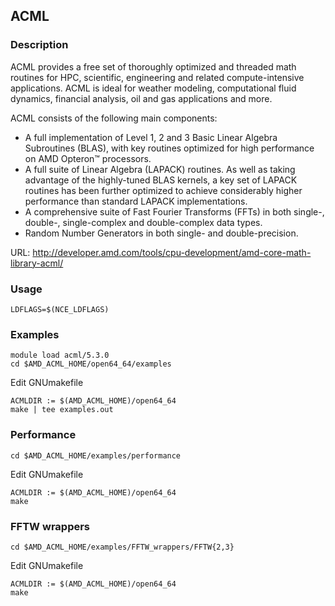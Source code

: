 ## ACML

### Description
ACML provides a free set of thoroughly optimized 
and threaded math routines for HPC, scientific, 
engineering and related compute-intensive applications. 
ACML is ideal for weather modeling, computational fluid 
dynamics, financial analysis, oil and gas applications and more.

ACML consists of the following main components:

 * A full implementation of Level 1, 2 and 3 Basic Linear 
 Algebra Subroutines (BLAS), with key routines optimized for 
 high performance on AMD Opteron™ processors.
 * A full suite of Linear Algebra (LAPACK) routines. 
 As well as taking advantage of the highly-tuned 
 BLAS kernels, a key set of LAPACK routines has been 
 further optimized to achieve considerably higher 
 performance than standard LAPACK implementations.
 * A comprehensive suite of Fast Fourier Transforms 
 (FFTs) in both single-, double-, single-complex and 
 double-complex data types.
 * Random Number Generators in both single- and double-precision.

URL: http://developer.amd.com/tools/cpu-development/amd-core-math-library-acml/

### Usage

    LDFLAGS=$(NCE_LDFLAGS)

### Examples

    module load acml/5.3.0
    cd $AMD_ACML_HOME/open64_64/examples

Edit GNUmakefile

    ACMLDIR := $(AMD_ACML_HOME)/open64_64
    make | tee examples.out

### Performance

    cd $AMD_ACML_HOME/examples/performance

Edit GNUmakefile

    ACMLDIR := $(AMD_ACML_HOME)/open64_64
    make

### FFTW wrappers

    cd $AMD_ACML_HOME/examples/FFTW_wrappers/FFTW{2,3}

Edit GNUmakefile

    ACMLDIR := $(AMD_ACML_HOME)/open64_64
    make
